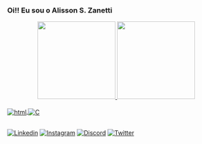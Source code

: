 ### Oi!! Eu sou o Alisson S. Zanetti

<div align="center">
  <a href="https://github.com/OiAlisson">
  <img height="180em" src="https://github-readme-stats.vercel.app/api?username=OiAlisson&show_icons=true&theme=dracula&include_all_commits=true&count_private=true"/>
  <img height="180em" src="https://github-readme-stats.vercel.app/api/top-langs/?username=OiAlisson&layout=compact&langs_count=7&theme=dracula"/>
</div>
  
  
  
  
  

<div style="display: inline_block"><br/>
  <img align="center" alt="html" src="https://img.shields.io/badge/HTML-239120?style=for-the-badge&logo=html5&logoColor=white" />
  <img align="center" alt="C" src="https://img.shields.io/badge/C%23-239120?style=for-the-badge&logo=c-sharp&logoColor=white" />
</div><br/> 


[![Linkedin](https://img.shields.io/badge/LinkedIn-0077B5?style=for-the-badge&logo=linkedin&logoColor=white)](https://www.linkedin.com/in/alisson-s-zanetti-a9126425a/)
[![Instagram](https://img.shields.io/badge/Instagram-E4405F?style=for-the-badge&logo=instagram&logoColor=white)](https://www.instagram.com/oi_alizon/)
[![Discord](https://img.shields.io/badge/Discord-7289DA?style=for-the-badge&logo=discord&logoColor=white)](~A#6192)
[![Twitter](https://img.shields.io/badge/Twitter-1DA1F2?style=for-the-badge&logo=twitter&logoColor=white)](https://twitter.com/a_aliss0N)<br/>
